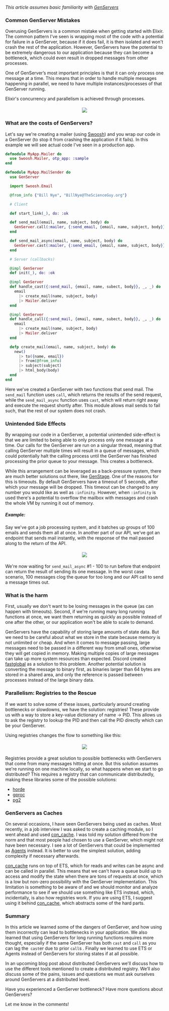 *This article assumes basic familiarity with [GenServers](https://elixirschool.com/en/lessons/advanced/otp-concurrency/#genserver)*

### Common GenServer Mistakes

Overusing GenServers is a common mistake when getting started with Elixir. The common pattern
I've seen is wrapping most of the code with a potential for failure in
a GenServer, because if it does fail, it is then isolated and won't crash the rest of the application.
However, GenServers have the potential to be extremely dangerous to our application
because they can become a bottleneck, which could even result in dropped messages from other processes.

One of GenServer’s most important principles is that it can only process one message at a time.
This means that in order to handle multiple messages happening in parallel, we need to have
multiple instances/processes of that GenServer running.


Elixir's concurrency and parallelism is achieved through processes.

<div style='display: flex; justify-content: center; align-items: center; margin: 20px 0;'>
<img src='https://mikakalathil.ca/assets/svg/gen-server-type-diff.svg'>
</div>

### What are the costs of GenServers?
Let's say we're creating a mailer (using [Swoosh](https://github.com/swoosh/swoosh))
and you wrap our code in a GenServer (to stop it from crashing the application if it fails).
In this example we will see actual code I've seen in a production app.

```elixir
defmodule MyApp.Mailer do
  use Swoosh.Mailer, otp_app: :sample
end

defmodule MyApp.MailSender do
  use GenServer

  import Swoosh.Email

  @from_info {"Bill Nye", "BillNye@TheScienceGuy.org"}

  # Client

  def start_link(_), do: :ok

  def send_mail(email, name, subject, body) do
    GenServer.call(:mailer, {:send_email, {email, name, subject, body}})
  end

  def send_mail_async(email, name, subject, body) do
    GenServer.cast(:mailer, {:send_email, {email, name, subject, body}})
  end

  # Server (callbacks)

  @impl GenServer
  def init(_), do: :ok

  @impl GenServer
  def handle_cast({:send_mail, {email, name, subect, body}}, _, _) do
    email
      |> create_mail(name, subject, body)
      |> Mailer.deliver
  end

  @impl GenServer
  def handle_call({:send_mail, {email, name, subect, body}}, _, _) do
    email
      |> create_mail(name, subject, body)
      |> Mailer.deliver
  end

  defp create_mail(email, name, subject, body) do
    new()
      |> to({name, email})
      |> from(@from_info)
      |> subject(subject)
      |> html_body(body)
  end
end
```

Here we've created a GenServer with two functions that send mail. The `send_mail` function uses `call`, which
returns the results of the send request, while the `send_mail_async` function uses `cast`, which will return right
away and execute the request shortly after. This module allows mail sends to fail such, that the rest of
our system does not crash.

### Unintended Side Effects

By wrapping our code in a GenServer, a potential unintended side-effect
is that we are limited to being able to only process only one message at a time.
Our calls for the GenServer are run on a singular thread, meaning that calling
GenServer multiple times will result in a queue of messages, which could
potentially halt the calling process until the GenServer has finished
processing the prior queue to your message. This creates a bottleneck.

While this arrangement can be leveraged as a back-pressure system, there are much better solutions out
there, like [GenStage](https://hexdocs.pm/gen_stage/GenStage.html). One of the reasons for this is
timeouts. By default GenServers have a timeout of 5 seconds, after which your message will be dropped.
This timeout can be changed to any number you would like as  well as `:infinity`. However, when `:infinity` is used there's a
potential to overflow the mailbox with messages and crash the whole VM by running it out of memory.

##### Example:
Say we've got a job processing system, and it batches up groups of 100 emails and sends them all at once. In another part of our API,
we've got an endpoint that sends mail instantly, with the response of the mail passed along to the return of the API.

<div style='display: flex; justify-content: center; align-items: center; margin: 20px 0;'>
<img src='https://mikakalathil.ca/assets/svg/gen-server-blocking.svg'>
</div>

We're now waiting for `send_mail_async` #1 - 100 to run before that endpoint can return the result of sending its one message. In the worst case scenario, 100 messages clog the queue for too long and our API call to send a message times out.

### What is the harm
First, usually we don't want to be losing messages in the queue (as can happen with timeouts). Second, if we're running many long running functions at once, we want them returning as quickly as possible instead of one after the other, or our application won't be able to scale to demand.

GenServers have the capability of storing large amounts of state data. But we need to be careful about what we store in the state
because memory is not unlimited or cheap. And when it comes to message passing, large messages need to be passed in a different way from small ones, otherwise they will get copied in memory.
Making multiple copies of large messages can take up more system resources
than expected. Discord created [fastglobal](https://github.com/discordapp/fastglobal) as
a solution to this problem. Another potential solution is converting the message to binary first, as binaries larger than 64 bytes are stored in a shared area, and only the reference is passed between processes instead of the large binary data.

### Parallelism: Registries to the Rescue
If we want to solve some of these issues, particularly around creating bottlenecks or
slowdowns, we have the solution: registries! These provide us with a way to store a
key-value dictionary of name -> PID. This allows us to ask the registry to lookup
the PID and then call the PID directly which can be your GenServer.

Using registries changes the flow to something like this:

<div style='display: flex; justify-content: center; align-items: center; margin: 20px 0;'>
<img src='https://mikakalathil.ca/assets/svg/gen-server-registry.svg'>
</div>

Registries provide a great solution to possible bottlenecks with GenServers that come from
many messages hitting at once. But this solution assumes we're running on one machine
locally, so what happens when we start to go distributed? This requires a registry that
can communicate distributedly, making these libraries some of the possible solutions:

- [horde](https://github.com/michalmuskala/horde)
- [gproc](https://github.com/uwiger/gproc)
- [pg2](http://erlang.org/doc/man/pg2.html)

### GenServers as Caches
On several occasions, I have seen GenServers being used as caches. Most recently, in a job interview
I was asked to create a caching module, so I went ahead and used [con_cache](https://github.com/sasa1977/con_cache).
I was told my solution differed from the norm and that most people had chosen to use a GenServer, which might not have been necessary. I see a lot of GenServers that could be implemented as [Agents](https://hexdocs.pm/elixir/Agent.html) instead.
It is better to use the simplest solution, adding complexity if necessary afterwards.

[con_cache](https://github.com/sasa1977/con_cache) runs on top of ETS, which for reads and writes can be async and can be
called in parallel. This means that we can't have a queue build up to access and modify the state when
there are tons of requests at once, which is a low but non-zero possibility with the GenServer implementation.
This limitation is something to be aware of and we should monitor and analyze performance
to see if we should use something like ETS instead, which,
incidentally, is also how registries work. If you are using ETS, I suggest using it behind
[con_cache](https://github.com/sasa1977/con_cache), which abstracts some of the hard parts.

### Summary
In this article we learned some of the dangers of GenServer, and how using them incorrectly can
lead to bottlenecks in your application. We also learned that using GenServers for long running
functions requires more thought, especially if the same GenServer has both `cast` and `call` as you can
lag the` cast`er due to prior `call`s . Finally we learned to use ETS or Agents instead of GenServers
for storing states if at all possible.

In an upcoming blog post about distributed GenServers we'll discuss how to use the different tools mentioned
to create a distributed registry. We’ll also discuss some of the pains, issues and questions we must ask ourselves around
GenServers at a distributed level.

Have you experienced a GenServer bottleneck? Have more questions about GenServers?


Let me know in the comments!
